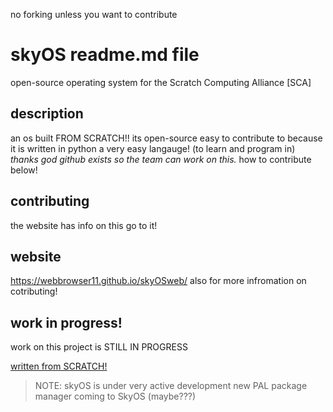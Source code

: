 no forking unless you want to contribute

# skyOS readme.md file
open-source operating system for the Scratch Computing Alliance [SCA]

## description
an os built FROM SCRATCH!! its open-source easy to contribute
to because it is written in python a very easy langauge! (to learn and program in)
*thanks god github exists so the team can work on this.*
how to contribute below!

## contributing
the website has info on this go to it!

## website
https://webbrowser11.github.io/skyOSweb/
also for more infromation on cotributing!

## work in progress!
work on this project is STILL IN PROGRESS

<ins>written from SCRATCH!<ins>
 
>NOTE: skyOS is under very active development
new PAL package manager coming to SkyOS (maybe???)
